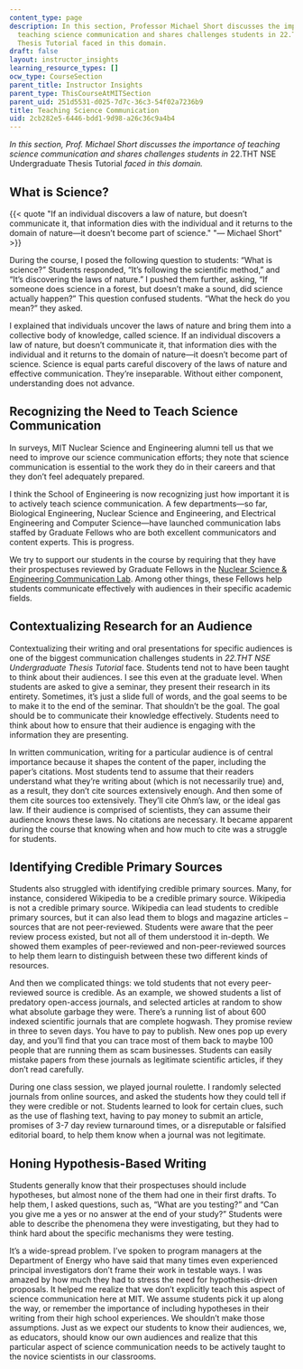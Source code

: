 ```yaml
---
content_type: page
description: In this section, Professor Michael Short discusses the importance of
  teaching science communication and shares challenges students in 22.THT NSE Undergraduate
  Thesis Tutorial faced in this domain.
draft: false
layout: instructor_insights
learning_resource_types: []
ocw_type: CourseSection
parent_title: Instructor Insights
parent_type: ThisCourseAtMITSection
parent_uid: 251d5531-d025-7d7c-36c3-54f02a7236b9
title: Teaching Science Communication
uid: 2cb282e5-6446-bdd1-9d98-a26c36c9a4b4
---
```

_In this section, Prof. Michael Short discusses the importance of teaching science communication and shares challenges students in_ 22.THT NSE Undergraduate Thesis Tutorial _faced in this domain._

## What is Science?

{{< quote "If an individual discovers a law of nature, but doesn’t communicate it, that information dies with the individual and it returns to the domain of nature—it doesn’t become part of science." "— Michael Short" >}}

During the course, I posed the following question to students: “What is science?” Students responded, “It’s following the scientific method,” and “It’s discovering the laws of nature.” I pushed them further, asking, “If someone does science in a forest, but doesn’t make a sound, did science actually happen?” This question confused students. “What the heck do you mean?” they asked.

I explained that individuals uncover the laws of nature and bring them into a collective body of knowledge, called science. If an individual discovers a law of nature, but doesn’t communicate it, that information dies with the individual and it returns to the domain of nature—it doesn’t become part of science. Science is equal parts careful discovery of the laws of nature and effective communication. They’re inseparable. Without either component, understanding does not advance.

## Recognizing the Need to Teach Science Communication

In surveys, MIT Nuclear Science and Engineering alumni tell us that we need to improve our science communication efforts; they note that science communication is essential to the work they do in their careers and that they don’t feel adequately prepared.

I think the School of Engineering is now recognizing just how important it is to actively teach science communication. A few departments—so far, Biological Engineering, Nuclear Science and Engineering, and Electrical Engineering and Computer Science—have launched communication labs staffed by Graduate Fellows who are both excellent communicators and content experts. This is progress.

We try to support our students in the course by requiring that they have their prospectuses reviewed by Graduate Fellows in the [Nuclear Science & Engineering Communication Lab](http://web.mit.edu/nse/education/commlab/). Among other things, these Fellows help students communicate effectively with audiences in their specific academic fields.

## Contextualizing Research for an Audience

Contextualizing their writing and oral presentations for specific audiences is one of the biggest communication challenges students in _22.THT NSE Undergraduate Thesis Tutorial_ face. Students tend not to have been taught to think about their audiences. I see this even at the graduate level. When students are asked to give a seminar, they present their research in its entirety. Sometimes, it’s just a slide full of words, and the goal seems to be to make it to the end of the seminar. That shouldn’t be the goal. The goal should be to communicate their knowledge effectively. Students need to think about how to ensure that their audience is engaging with the information they are presenting.

In written communication, writing for a particular audience is of central importance because it shapes the content of the paper, including the paper’s citations. Most students tend to assume that their readers understand what they’re writing about (which is not necessarily true) and, as a result, they don’t cite sources extensively enough. And then some of them cite sources too extensively. They’ll cite Ohm’s law, or the ideal gas law. If their audience is comprised of scientists, they can assume their audience knows these laws. No citations are necessary. It became apparent during the course that knowing when and how much to cite was a struggle for students. 

## Identifying Credible Primary Sources

Students also struggled with identifying credible primary sources. Many, for instance, considered Wikipedia to be a credible primary source. Wikipedia is not a credible primary source. Wikipedia can lead students to credible primary sources, but it can also lead them to blogs and magazine articles – sources that are not peer-reviewed. Students were aware that the peer review process existed, but not all of them understood it in-depth. We showed them examples of peer-reviewed and non-peer-reviewed sources to help them learn to distinguish between these two different kinds of resources.

And then we complicated things: we told students that not every peer-reviewed source is credible. As an example, we showed students a list of predatory open-access journals, and selected articles at random to show what absolute garbage they were. There’s a running list of about 600 indexed scientific journals that are complete hogwash. They promise review in three to seven days. You have to pay to publish. New ones pop up every day, and you’ll find that you can trace most of them back to maybe 100 people that are running them as scam businesses. Students can easily mistake papers from these journals as legitimate scientific articles, if they don’t read carefully.

During one class session, we played journal roulette. I randomly selected journals from online sources, and asked the students how they could tell if they were credible or not. Students learned to look for certain clues, such as the use of flashing text, having to pay money to submit an article, promises of 3-7 day review turnaround times, or a disreputable or falsified editorial board, to help them know when a journal was not legitimate.

## Honing Hypothesis-Based Writing

Students generally know that their prospectuses should include hypotheses, but almost none of the them had one in their first drafts. To help them, I asked questions, such as, “What are you testing?” and “Can you give me a yes or no answer at the end of your study?” Students were able to describe the phenomena they were investigating, but they had to think hard about the specific mechanisms they were testing.

It’s a wide-spread problem. I’ve spoken to program managers at the Department of Energy who have said that many times even experienced principal investigators don’t frame their work in testable ways. I was amazed by how much they had to stress the need for hypothesis-driven proposals. It helped me realize that we don’t explicitly teach this aspect of science communication here at MIT. We assume students pick it up along the way, or remember the importance of including hypotheses in their writing from their high school experiences. We shouldn’t make those assumptions. Just as we expect our students to know their audiences, we, as educators, should know our own audiences and realize that this particular aspect of science communication needs to be actively taught to the novice scientists in our classrooms.